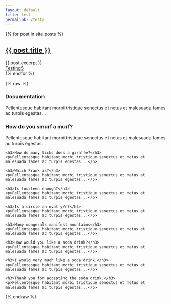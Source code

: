 ```yaml
---
layout: default
title: test
permalink: /test/
---
```


<div class="posts">
  {% for post in site.posts %}
    <article class="post">
      <h1><a href="{{ site.baseurl }}{{ post.url }}">{{ post.title }}</a></h1>
      <div class="entry">{{ post.excerpt }}</div>
      <a href="{{ site.baseurl }}{{ post.url }}" class="read-more">Testing5</a>
    </article>
  {% endfor %}
</div>

<article>

{% raw %}

<article>
  <h1>Documentation</h1>
  
  <p>Pellentesque habitant morbi tristique senectus et netus et malesuada fames ac turpis egestas...</p>  
  
  <div class="all-questions">
    <h3>How do you smurf a murf?</h3>
    <p>Pellentesque habitant morbi tristique senectus et netus et malesuada fames ac turpis egestas...</p>  
    
    <h3>How do many licks does a giraffe?</h3>
    <p>Pellentesque habitant morbi tristique senectus et netus et malesuada fames ac turpis egestas...</p>  
    
    <h3>Which Frank is?</h3>
    <p>Pellentesque habitant morbi tristique senectus et netus et malesuada fames ac turpis egestas...</p>  
    
    <h3>Is fourteen enough?</h3>
    <p>Pellentesque habitant morbi tristique senectus et netus et malesuada fames ac turpis egestas...</p>  
    
    <h3>Is a circle an oval y/n?</h3>
    <p>Pellentesque habitant morbi tristique senectus et netus et malesuada fames ac turpis egestas...</p>  
    
    <h3>Many mongerals manifest mountains</h3>
    <p>Pellentesque habitant morbi tristique senectus et netus et malesuada fames ac turpis egestas...</p>  
    
    <h3>How would you like a soda drink?</h3>
    <p>Pellentesque habitant morbi tristique senectus et netus et malesuada fames ac turpis egestas...</p>  
    
    <h3>I would very much like a soda drink.</h3>
    <p>Pellentesque habitant morbi tristique senectus et netus et malesuada fames ac turpis egestas...</p>  
    
    <h3>Thank you for accepting the soda drink.</h3>
    <p>Pellentesque habitant morbi tristique senectus et netus et malesuada fames ac turpis egestas...</p>  
  </div>
  
</article>

<script src="https://code.jquery.com/jquery-3.6.0.min.js"></script>
<script>
var ToC =
  "<nav role='navigation' class='table-of-contents'>" +
    "<h2>On this page:</h2>" +
    "<ul>";

var newLine, el, title, link;

$("article h3").each(function(index) {
  el = $(this);
  title = el.text();

  // Check if the element has an id, if not, assign a unique id based on the index
  if (!el.attr("id")) {
    var newId = "section-" + index;
    el.attr("id", newId);
  }

  link = "#" + el.attr("id");

  newLine =
    "<li>" +
      "<a href='" + link + "'>" +
        title +
      "</a>" +
    "</li>";

  ToC += newLine;
});

ToC +=
   "</ul>" +
  "</nav>";

$(".all-questions").prepend(ToC);
</script>

{% endraw %}

</article>
